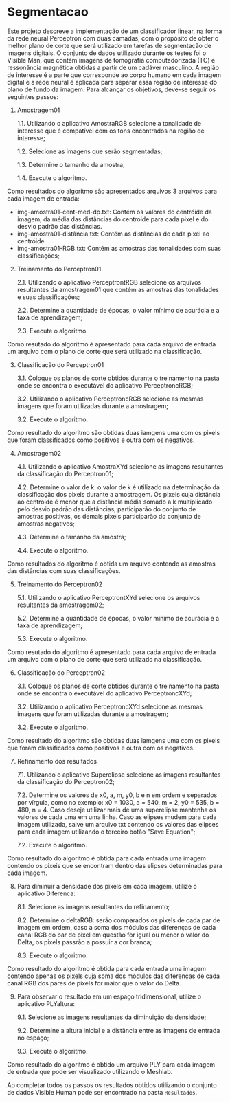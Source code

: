 # Segmentacao

Este projeto descreve a implementação de um classificador linear, na forma da rede neural Perceptron com duas camadas, com o propósito de obter o melhor plano de corte que será utilizado em tarefas de segmentação de imagens digitais. O conjunto de dados utilizado durante os testes foi o Visible Man, que contém imagens de tomografia computadorizada (TC) e ressonância magnética obtidas a partir de um cadáver masculino. A região de interesse é a parte que corresponde ao corpo humano em cada imagem digital e a rede neural é aplicada para separar essa região de interesse do plano de fundo da imagem. 
Para alcançar os objetivos, deve-se seguir os seguintes passos:

1. Amostragem01

    1.1. Utilizando o aplicativo AmostraRGB selecione a tonalidade de interesse que é compatível com os tons encontrados na região de interesse;

    1.2. Selecione as imagens que serão segmentadas;
    
    1.3. Determine o tamanho da amostra;

    1.4. Execute o algoritmo.

Como resultados do algoritmo são apresentados arquivos 3 arquivos para cada imagem de entrada:

- img-amostra01-cent-med-dp.txt: Contém os valores do centróide da imagem, da média das distâncias do centroide para cada pixel e do desvio padrão das distâncias.
- img-amostra01-distância.txt: Contém as distâncias de cada pixel ao centróide.
- img-amostra01-RGB.txt: Contém as amostras das tonalidades com suas classificações;

2. Treinamento do Perceptron01

    2.1. Utilizando o aplicativo PerceptrontRGB selecione os arquivos resultantes da amostragem01 que contém as amostras das tonalidades e suas classificações;

    2.2. Determine a quantidade de épocas, o valor mínimo de acurácia e a taxa de aprendizagem;
    
    2.3. Execute o algoritmo.

Como resutado do algoritmo é apresentado para cada arquivo de entrada um arquivo com o plano de corte que será utilizado na classificação.

3. Classificação do Perceptron01

    3.1. Coloque os planos de corte obtidos durante o treinamento na pasta onde se encontra o executável do aplicativo PerceptroncRGB;
    
    3.2. Utilizando o aplicativo PerceptroncRGB selecione as mesmas imagens que foram utilizadas durante a amostragem;
    
    3.2. Execute o algoritmo.

Como resultado do algoritmo são obtidas duas iamgens uma com os pixels que foram classificados como positivos e outra com os negativos.

4. Amostragem02

    4.1. Utilizando o aplicativo AmostraXYd selecione as imagens resultantes da classificação do Perceptron01;

    4.2. Determine o valor de k: o valor de k é utilizado na determinação da classificação dos pixeis durante a amostragem. Os pixeis cuja distância ao centroide é menor que a distância média somado a k multiplicado pelo desvio padrão das distâncias, participarão do conjunto de amostras positivas, os demais pixeis participarão do conjunto de amostras negativos;
    
    4.3. Determine o tamanho da amostra;

    4.4. Execute o algoritmo.

Como resultados do algoritmo é obtida um arquivo contendo as amostras das distâncias com suas classificações.

5. Treinamento do Perceptron02

    5.1. Utilizando o aplicativo PerceptrontXYd selecione os arquivos resultantes da amostragem02;

    5.2. Determine a quantidade de épocas, o valor mínimo de acurácia e a taxa de aprendizagem;
    
    5.3. Execute o algoritmo.

Como resutado do algoritmo é apresentado para cada arquivo de entrada um arquivo com o plano de corte que será utilizado na classificação.

6. Classificação do Perceptron02

    3.1. Coloque os planos de corte obtidos durante o treinamento na pasta onde se encontra o executável do aplicativo PerceptroncXYd;
    
    3.2. Utilizando o aplicativo PerceptroncXYd selecione as mesmas imagens que foram utilizadas durante a amostragem;
    
    3.2. Execute o algoritmo.

Como resultado do algoritmo são obtidas duas iamgens uma com os pixels que foram classificados como positivos e outra com os negativos.

7. Refinamento dos resultados

    7.1. Utilizando o aplicativo Superelipse selecione as imagens resultantes da classificação do Perceptron02;
    
    7.2. Determine os valores de x0, a, m, y0, b e n em ordem e separados por vírgula, como no exemplo: x0 = 1030, a = 540, m = 2, y0 = 535, b = 480, n = 4. Caso deseje utilizar mais de uma superelipse mantenha os valores de cada uma em uma linha. Caso as elipses mudem para cada imagem utilizada, salve um arquivo txt contendo os valores das elipses para cada imagem utilizando o terceiro botão "Save Equation";
    
    7.2. Execute o algoritmo.

Como resultado do algoritmo é obtida para cada entrada uma imagem contendo os pixeis que se encontram dentro das elipses determinadas para cada imagem.

8. Para diminuir a densidade dos pixels em cada imagem, utilize o aplicativo Diferenca:

    8.1. Selecione as imagens resultantes do refinamento;
    
    8.2. Determine o deltaRGB: serão comparados os pixels de cada par de imagem em ordem, caso a soma dos módulos das diferenças de cada canal RGB do par de pixel em questão for igual ou menor o valor do Delta, os pixels passrão a possuir a cor branca;
    
    8.3. Execute o algoritmo.
    
Como resultado do algoritmo é obtida para cada entrada uma imagem contendo apenas os pixels cuja soma dos módulos das diferenças de cada canal RGB dos pares de pixels for maior que o valor do Delta.

9. Para observar o resultado em um espaço tridimensional, utilize o aplicativo PLYaltura:

    9.1. Selecione as imagens resultantes da diminuição da densidade;
    
    9.2. Determine a altura inicial e a distância entre as imagens de entrada no espaço;
    
    9.3. Execute o algoritmo.
    
Como resultado do algoritmo é obtido um arquivo PLY para cada imagem de entrada que pode ser visualizado utilizando o Meshlab.


Ao completar todos os passos os resultados obtidos utilizando o conjunto de dados Visible Human pode ser encontrado na pasta ````Resultados````.



